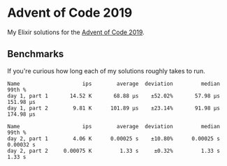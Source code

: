 # Advent of Code 2019

My Elixir solutions for the [Advent of Code 2019](http://adventofcode.com/2019).

## Benchmarks

If you're curious how long each of my solutions roughly takes to run.

```
Name                    ips        average  deviation         median         99th %
day 1, part 1       14.52 K       68.88 μs    ±52.02%       57.98 μs      151.98 μs
day 1, part 2        9.81 K      101.89 μs    ±23.14%       91.98 μs      174.98 μs

Name                    ips        average  deviation         median         99th %
day 2, part 1        4.06 K      0.00025 s    ±10.80%      0.00025 s      0.00032 s
day 2, part 2     0.00075 K         1.33 s     ±0.32%         1.33 s         1.33 s
```
